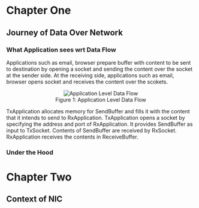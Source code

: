# Chapter One
## Journey of Data Over Network

### What Application sees wrt Data Flow

Applications such as email, browser prepare buffer with content to be sent to destination by opening a socket and sending the content over the socket at the sender side. At the receiving side, applications such as email, browser opens socket and receives the content over the scokets.


<figure style="text-align: center;">
  <img src="./ApplicationLevelViewOfDataFlow.png" alt="Application Level Data Flow">
  <figcaption>Figure 1: Application Level Data Flow</figcaption>
</figure>


TxApplication allocates memory for SendBuffer and fills it with the content that it intends to send to RxApplication. TxApplication opens a socket by specifying the address and port of RxApplication. It provides SendBuffer as input to TxSocket. Contents of SendBuffer are received by RxSocket. RxApplication receives the contents in ReceiveBuffer.


### Under the Hood



# Chapter Two

## Context of NIC



